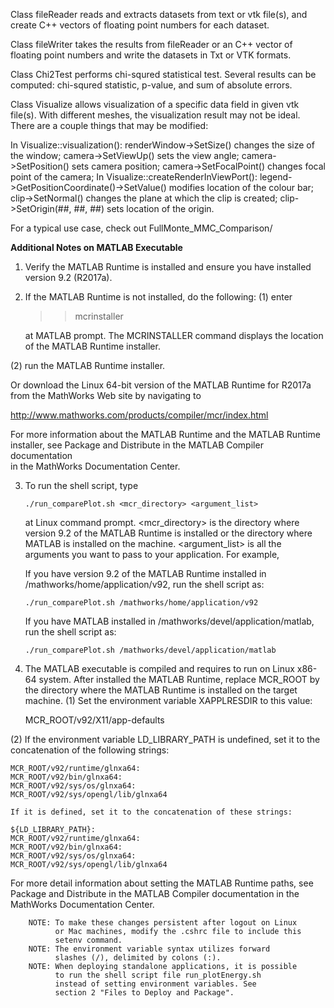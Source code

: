 Class fileReader reads and extracts datasets from text or vtk file(s), and create C++ vectors of floating point numbers for each dataset.


Class fileWriter takes the results from fileReader or an C++ vector of floating point numbers and write the datasets in Txt or VTK formats.


Class Chi2Test performs chi-squred statistical test. Several results can be computed: chi-squred statistic, p-value, and sum of absolute errors.


Class Visualize allows visualization of a specific data field in given vtk file(s). With different meshes, the visualization result may not be ideal. There are a couple things that may be modified:

In Visualize::visualization():
	renderWindow->SetSize() changes the size of the window;
	camera->SetViewUp() sets the view angle;
	camera->SetPosition() sets camera position;
	camera->SetFocalPoint() changes focal point of the camera;
In Visualize::createRenderInViewPort():
	legend->GetPositionCoordinate()->SetValue() modifies location of the colour bar;
	clip->SetNormal() changes the plane at which the clip is created;
	clip->SetOrigin(##, ##, ##) sets location of the origin.

For a typical use case, check out FullMonte_MMC_Comparison/




******Additional Notes on MATLAB Executable******

1. Verify the MATLAB Runtime is installed and ensure you have installed version 9.2 (R2017a).   

2. If the MATLAB Runtime is not installed, do the following:
  (1) enter
  
      >>mcrinstaller
      
      at MATLAB prompt. The MCRINSTALLER command displays the 
      location of the MATLAB Runtime installer.

  (2) run the MATLAB Runtime installer.

Or download the Linux 64-bit version of the MATLAB Runtime for R2017a 
from the MathWorks Web site by navigating to

   http://www.mathworks.com/products/compiler/mcr/index.html
   
   
For more information about the MATLAB Runtime and the MATLAB Runtime installer, see 
Package and Distribute in the MATLAB Compiler documentation  
in the MathWorks Documentation Center.    

3. To run the shell script, type
   
       ./run_comparePlot.sh <mcr_directory> <argument_list>
       
    at Linux command prompt. <mcr_directory> is the directory 
    where version 9.2 of the MATLAB Runtime is installed or the directory where 
    MATLAB is installed on the machine. <argument_list> is all the 
    arguments you want to pass to your application. For example, 

    If you have version 9.2 of the MATLAB Runtime installed in 
    /mathworks/home/application/v92, run the shell script as:
    
       ./run_comparePlot.sh /mathworks/home/application/v92
       
    If you have MATLAB installed in /mathworks/devel/application/matlab, 
    run the shell script as:
    
       ./run_comparePlot.sh /mathworks/devel/application/matlab


4. The MATLAB executable is compiled and requires to run on Linux x86-64 system. After installed the MATLAB Runtime, replace MCR_ROOT by the directory where the MATLAB Runtime is installed on the target machine.
  (1) Set the environment variable XAPPLRESDIR to this value:

    MCR_ROOT/v92/X11/app-defaults

  (2) If the environment variable LD_LIBRARY_PATH is undefined, set it to the concatenation of the following strings:

    MCR_ROOT/v92/runtime/glnxa64:
    MCR_ROOT/v92/bin/glnxa64:
    MCR_ROOT/v92/sys/os/glnxa64:
    MCR_ROOT/v92/sys/opengl/lib/glnxa64

    If it is defined, set it to the concatenation of these strings:

    ${LD_LIBRARY_PATH}: 
    MCR_ROOT/v92/runtime/glnxa64:
    MCR_ROOT/v92/bin/glnxa64:
    MCR_ROOT/v92/sys/os/glnxa64:
    MCR_ROOT/v92/sys/opengl/lib/glnxa64

   For more detail information about setting the MATLAB Runtime paths, see Package and 
   Distribute in the MATLAB Compiler documentation in the MathWorks Documentation Center.


     
        NOTE: To make these changes persistent after logout on Linux 
              or Mac machines, modify the .cshrc file to include this  
              setenv command.
        NOTE: The environment variable syntax utilizes forward 
              slashes (/), delimited by colons (:).  
        NOTE: When deploying standalone applications, it is possible 
              to run the shell script file run_plotEnergy.sh 
              instead of setting environment variables. See 
              section 2 "Files to Deploy and Package".    






